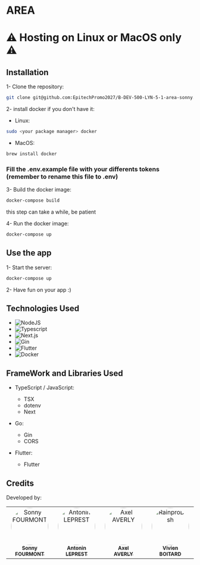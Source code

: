 # AREA
# ⚠️ Hosting on Linux or MacOS only ⚠️
## Installation
1- Clone the repository:
```bash
git clone git@github.com:EpitechPromo2027/B-DEV-500-LYN-5-1-area-sonny.fourmont.git
```
2- install docker if you don't have it:
- Linux:
```bash
sudo <your package manager> docker
```
- MacOS:
```bash
brew install docker
```
### Fill the .env.example file with your differents tokens (remember to rename this file to .env)
3- Build the docker image:
```bash
docker-compose build
```
this step can take a while, be patient

4- Run the docker image:
```bash
docker-compose up
```
## Use the app
1- Start the server:
```bash
docker-compose up
```
2- Have fun on your app :)

## Technologies Used
- ![NodeJS](https://img.shields.io/badge/node.js-6DA55F?style=for-the-badge&logo=node.js&logoColor=white)
- ![Typescript](https://img.shields.io/badge/typescript-007acc?style=for-the-badge&logo=typescript&logoColor=white)
- ![Next.js](https://img.shields.io/badge/next.js-000000?style=for-the-badge&logo=nextdotjs&logoColor=white)
- ![Gin](https://img.shields.io/badge/gin-00ADD8?style=for-the-badge&logo=go&logoColor=white)
- ![Flutter](https://img.shields.io/badge/flutter-02569B?style=for-the-badge&logo=flutter&logoColor=white)
- ![Docker](https://img.shields.io/badge/docker-2496ED?style=for-the-badge&logo=docker&logoColor=white)

## FrameWork and Libraries Used
- TypeScript / JavaScript:
    - TSX
    - dotenv
    - Next
- Go:
    - Gin
    - CORS

- Flutter:
    - Flutter


## Credits
Developed by:
<table>
    <tbody>
        <tr>
            <td align="center" valign="top" width="14.28%"><a href="https://github.com/Sonny-Fourmont"><img src="https://avatars.githubusercontent.com/u/114910491?v=4" width="100px;" alt="Sonny FOURMONT" style="border-radius: 50%; !important"/><br /><sub><b>Sonny<br>FOURMONT</b></sub></a><br /></td>
            <td align="center" valign="top" width="14.28%"><a href="https://github.com/Matribuk"><img src="https://avatars.githubusercontent.com/u/75017908?v=4" width="100px;" alt="Antonin LEPREST" style="border-radius: 50%; !important"/><br /><sub><b>Antonin<br>LEPREST</b></sub></a><br /></td>
            <td align="center" valign="top" width="14.28%"><a href="https://github.com/AxelAv19"><img src="https://avatars.githubusercontent.com/u/114404778?v=4" width="100px;" alt="Axel AVERLY" style="border-radius: 50% !important;"/><br /><sub><b>Axel<br>AVERLY</b></sub></a><br /></td>
            <td align="center" valign="top" width="14.28%"><a href="https://github.com/RainproDash"><img src="https://avatars.githubusercontent.com/u/91848714?v=4" width="100px;" alt="RainproDash" style="border-radius: 50% !important;"/><br /><sub><b>Vivien<br>BOITARD</b></sub></a><br /></td>
        </tr>
    </tbody>
</table>
